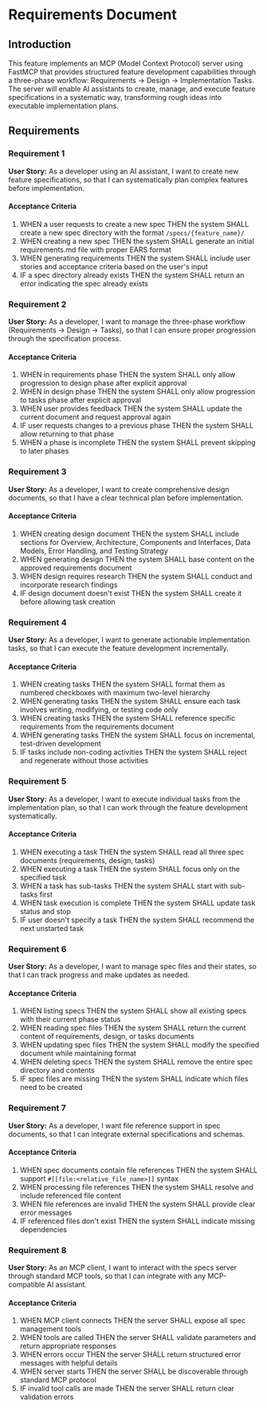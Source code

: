 # Requirements Document

## Introduction

This feature implements an MCP (Model Context Protocol) server using FastMCP that provides structured feature development capabilities through a three-phase workflow: Requirements → Design → Implementation Tasks. The server will enable AI assistants to create, manage, and execute feature specifications in a systematic way, transforming rough ideas into executable implementation plans.

## Requirements

### Requirement 1

**User Story:** As a developer using an AI assistant, I want to create new feature specifications, so that I can systematically plan complex features before implementation.

#### Acceptance Criteria

1. WHEN a user requests to create a new spec THEN the system SHALL create a new spec directory with the format `/specs/{feature_name}/`
2. WHEN creating a new spec THEN the system SHALL generate an initial requirements.md file with proper EARS format
3. WHEN generating requirements THEN the system SHALL include user stories and acceptance criteria based on the user's input
4. IF a spec directory already exists THEN the system SHALL return an error indicating the spec already exists

### Requirement 2

**User Story:** As a developer, I want to manage the three-phase workflow (Requirements → Design → Tasks), so that I can ensure proper progression through the specification process.

#### Acceptance Criteria

1. WHEN in requirements phase THEN the system SHALL only allow progression to design phase after explicit approval
2. WHEN in design phase THEN the system SHALL only allow progression to tasks phase after explicit approval
3. WHEN user provides feedback THEN the system SHALL update the current document and request approval again
4. IF user requests changes to a previous phase THEN the system SHALL allow returning to that phase
5. WHEN a phase is incomplete THEN the system SHALL prevent skipping to later phases

### Requirement 3

**User Story:** As a developer, I want to create comprehensive design documents, so that I have a clear technical plan before implementation.

#### Acceptance Criteria

1. WHEN creating design document THEN the system SHALL include sections for Overview, Architecture, Components and Interfaces, Data Models, Error Handling, and Testing Strategy
2. WHEN generating design THEN the system SHALL base content on the approved requirements document
3. WHEN design requires research THEN the system SHALL conduct and incorporate research findings
4. IF design document doesn't exist THEN the system SHALL create it before allowing task creation

### Requirement 4

**User Story:** As a developer, I want to generate actionable implementation tasks, so that I can execute the feature development incrementally.

#### Acceptance Criteria

1. WHEN creating tasks THEN the system SHALL format them as numbered checkboxes with maximum two-level hierarchy
2. WHEN generating tasks THEN the system SHALL ensure each task involves writing, modifying, or testing code only
3. WHEN creating tasks THEN the system SHALL reference specific requirements from the requirements document
4. WHEN generating tasks THEN the system SHALL focus on incremental, test-driven development
5. IF tasks include non-coding activities THEN the system SHALL reject and regenerate without those activities

### Requirement 5

**User Story:** As a developer, I want to execute individual tasks from the implementation plan, so that I can work through the feature development systematically.

#### Acceptance Criteria

1. WHEN executing a task THEN the system SHALL read all three spec documents (requirements, design, tasks)
2. WHEN executing a task THEN the system SHALL focus only on the specified task
3. WHEN a task has sub-tasks THEN the system SHALL start with sub-tasks first
4. WHEN task execution is complete THEN the system SHALL update task status and stop
5. IF user doesn't specify a task THEN the system SHALL recommend the next unstarted task

### Requirement 6

**User Story:** As a developer, I want to manage spec files and their states, so that I can track progress and make updates as needed.

#### Acceptance Criteria

1. WHEN listing specs THEN the system SHALL show all existing specs with their current phase status
2. WHEN reading spec files THEN the system SHALL return the current content of requirements, design, or tasks documents
3. WHEN updating spec files THEN the system SHALL modify the specified document while maintaining format
4. WHEN deleting specs THEN the system SHALL remove the entire spec directory and contents
5. IF spec files are missing THEN the system SHALL indicate which files need to be created

### Requirement 7

**User Story:** As a developer, I want file reference support in spec documents, so that I can integrate external specifications and schemas.

#### Acceptance Criteria

1. WHEN spec documents contain file references THEN the system SHALL support `#[[file:<relative_file_name>]]` syntax
2. WHEN processing file references THEN the system SHALL resolve and include referenced file content
3. WHEN file references are invalid THEN the system SHALL provide clear error messages
4. IF referenced files don't exist THEN the system SHALL indicate missing dependencies

### Requirement 8

**User Story:** As an MCP client, I want to interact with the specs server through standard MCP tools, so that I can integrate with any MCP-compatible AI assistant.

#### Acceptance Criteria

1. WHEN MCP client connects THEN the server SHALL expose all spec management tools
2. WHEN tools are called THEN the server SHALL validate parameters and return appropriate responses
3. WHEN errors occur THEN the server SHALL return structured error messages with helpful details
4. WHEN server starts THEN the server SHALL be discoverable through standard MCP protocol
5. IF invalid tool calls are made THEN the server SHALL return clear validation errors
